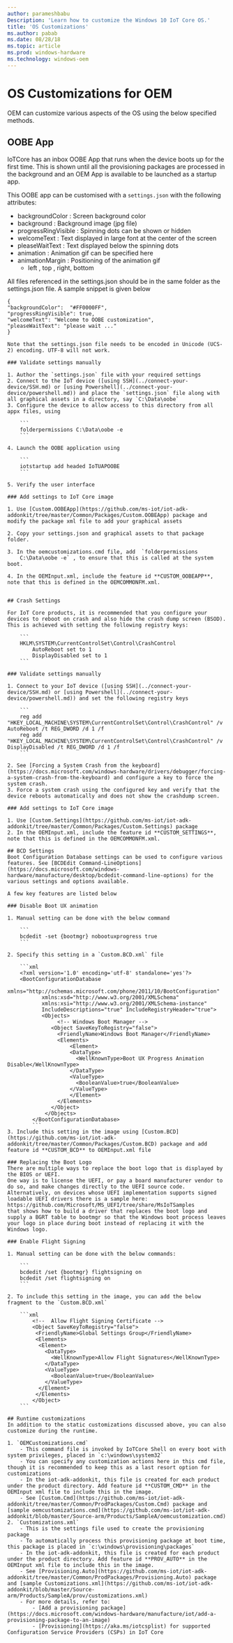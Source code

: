 ```yaml
---
author: parameshbabu
Description: 'Learn how to customize the Windows 10 IoT Core OS.'
title: 'OS Customizations'
ms.author: pabab
ms.date: 08/28/18
ms.topic: article
ms.prod: windows-hardware
ms.technology: windows-oem
---
```


# OS Customizations for OEM
OEM can customize various aspects of the OS using the below specified methods.

## OOBE App
IoTCore has an inbox OOBE App that runs when the device boots up for the first time. This is shown until all the provisioning packages are processed in the background and an OEM App is available to be launched as a startup app.

This OOBE app can be customised with a `settings.json` with the following attributes:

- backgroundColor : Screen background color 
- background : Background image (jpg file)
- progressRingVisible : Spinning dots can be shown or hidden
- welcomeText : Text displayed in large font at the center of the screen
- pleaseWaitText : Text displayed below the spinning dots
- animation : Animation gif can be specified here
- animationMargin : Positioning of the animation gif
    - left , top , right, bottom

All files referenced in the settings.json should be in the same folder as the settings.json file.
A sample snippet is given below

```
{
"backgroundColor":  "#FF0000FF",
"progressRingVisible": true,
"welcomeText": "Welcome to OOBE customization",
"pleaseWaitText": "please wait ..."
}

Note that the settings.json file needs to be encoded in Unicode (UCS-2) encoding. UTF-8 will not work.

### Validate settings manually 

1. Author the `settings.json` file with your required settings
2. Connect to the IoT device ([using SSH](../connect-your-device/SSH.md) or [using Powershell](../connect-your-device/powershell.md)) and place the `settings.json` file along with all graphical assets in a directory, say `C:\Data\oobe`
3. Configure the device to allow access to this directory from all appx files, using

    ```
    folderpermissions C:\Data\oobe -e
    ```

4. Launch the OOBE application using

    ```
    iotstartup add headed IoTUAPOOBE
    ```

5. Verify the user interface

### Add settings to IoT Core image

1. Use [Custom.OOBEApp](https://github.com/ms-iot/iot-adk-addonkit/tree/master/Common/Packages/Custom.OOBEApp) package and modify the package xml file to add your graphical assets

2. Copy your settings.json and graphical assets to that package folder.

3. In the oemcustomizations.cmd file, add  `folderpermissions 
    C:\Data\oobe -e` , to ensure that this is called at the system boot.

4. In the OEMInput.xml, include the feature id **CUSTOM_OOBEAPP**, note that this is defined in the OEMCOMMONFM.xml.


## Crash Settings

For IoT Core products, it is recommended that you configure your devices to reboot on crash and also hide the crash dump screen (BSOD). 
This is achieved with setting the following registry keys:

    ```
    HKLM\SYSTEM\CurrentControlSet\Control\CrashControl
        AutoReboot set to 1
        DisplayDisabled set to 1
    ```

### Validate settings manually

1. Connect to your IoT device ([using SSH](../connect-your-device/SSH.md) or [using Powershell](../connect-your-device/powershell.md)) and set the following registry keys

    ```
    reg add "HKEY_LOCAL_MACHINE\SYSTEM\CurrentControlSet\Control\CrashControl" /v AutoReboot /t REG_DWORD /d 1 /f
    reg add "HKEY_LOCAL_MACHINE\SYSTEM\CurrentControlSet\Control\CrashControl" /v DisplayDisabled /t REG_DWORD /d 1 /f
    ```

2. See [Forcing a System Crash from the keyboard](https://docs.microsoft.com/windows-hardware/drivers/debugger/forcing-a-system-crash-from-the-keyboard) and configure a key to force the system crash.
3. Force a system crash using the configured key and verify that the device reboots automatically and does not show the crashdump screen.

### Add settings to IoT Core image

1. Use [Custom.Settings](https://github.com/ms-iot/iot-adk-addonkit/tree/master/Common/Packages/Custom.Settings) package
2. In the OEMInput.xml, include the feature id **CUSTOM_SETTINGS**, note that this is defined in the OEMCOMMONFM.xml.

## BCD Settings
Boot Configuration Database settings can be used to configure various features. See [BCDEdit Command-LineOptions](https://docs.microsoft.com/windows-hardware/manufacture/desktop/bcdedit-command-line-options) for the various settings and options available.

A few key features are listed below

### Disable Boot UX animation 

1. Manual setting can be done with the below command

    ```
    bcdedit -set {bootmgr} nobootuxprogress true
    ```

2. Specify this setting in a `Custom.BCD.xml` file 

    ```xml
    <?xml version='1.0' encoding='utf-8' standalone='yes'?>
    <BootConfigurationDatabase 
           xmlns="http://schemas.microsoft.com/phone/2011/10/BootConfiguration"
           xmlns:xsd="http://www.w3.org/2001/XMLSchema"
           xmlns:xsi="http://www.w3.org/2001/XMLSchema-instance"
           IncludeDescriptions="true" IncludeRegistryHeader="true">
           <Objects>
                <!-- Windows Boot Manager -->
              <Object SaveKeyToRegistry="false">
                <FriendlyName>Windows Boot Manager</FriendlyName>
                <Elements>
                    <Element>
                    <DataType>
                      <WellKnownType>Boot UX Progress Animation Disable</WellKnownType>
                    </DataType>
                    <ValueType>
                      <BooleanValue>true</BooleanValue>
                    </ValueType>
                    </Element>
                </Elements>
              </Object>
            </Objects>
        </BootConfigurationDatabase>
        ```
3. Include this setting in the image using [Custom.BCD](https://github.com/ms-iot/iot-adk-addonkit/tree/master/Common/Packages/Custom.BCD) package and add feature id **CUSTOM_BCD** to OEMInput.xml file

### Replacing the Boot Logo
There are multiple ways to replace the boot logo that is displayed by the BIOS or UEFI.
One way is to license the UEFI, or pay a board manufacturer vendor to do so, and make changes directly to the UEFI source code.
Alternatively, on devices whose UEFI implementation supports signed loadable UEFI drivers there is a sample here:
https://github.com/Microsoft/MS_UEFI/tree/share/MsIoTSamples
that shows how to build a driver that replaces the boot logo and supply a BGRT table to bootmgr so that the Windows boot process leaves your logo in place during boot instead of replacing it with the Windows logo.

### Enable Flight Signing

1. Manual setting can be done with the below commands:

    ```
    bcdedit /set {bootmgr} flightsigning on
    bcdedit /set flightsigning on
    ```

2. To include this setting in the image, you can add the below fragment to the `Custom.BCD.xml`

    ```xml
        <!--  Allow Flight Signing Certificate -->
        <Object SaveKeyToRegistry="false">
         <FriendlyName>Global Settings Group</FriendlyName>
         <Elements>
          <Element>
            <DataType>
              <WellKnownType>Allow Flight Signatures</WellKnownType>
            </DataType>
            <ValueType>
              <BooleanValue>true</BooleanValue>
            </ValueType>
          </Element>
         </Elements>
        </Object>
    ```

## Runtime customizations
In addition to the static customizations discussed above, you can also customize during the runtime.

1. `OEMCustomizations.cmd`
    - This command file is invoked by IoTCore Shell on every boot with system privileges, placed in `c:\windows\system32`
    - You can specify any customization actions here in this cmd file, though it is recommended to keep this as a last resort option for customizations
    - In the iot-adk-addonkit, this file is created for each product under the product directory. Add feature id **CUSTOM_CMD** in the OEMInput xml file to include this in the image.
    - See [Custom.Cmd](https://github.com/ms-iot/iot-adk-addonkit/tree/master/Common/ProdPackages/Custom.Cmd) package and [sample oemcustomizations.cmd](https://github.com/ms-iot/iot-adk-addonkit/blob/master/Source-arm/Products/SampleA/oemcustomization.cmd) 
2. `Customizations.xml`
    - This is the settings file used to create the provisioning package
    - To automatically process this provisioning package at boot time, this package is placed in `c:\windows\provisioning\packages`
    - In the iot-adk-addonkit, this file is created for each product under the product directory. Add feature id **PROV_AUTO** in the OEMInput xml file to include this in the image.
    - See [Provisioning.Auto](https://github.com/ms-iot/iot-adk-addonkit/tree/master/Common/ProdPackages/Provisioning.Auto) package and [sample Customizations.xml](https://github.com/ms-iot/iot-adk-addonkit/blob/master/Source-arm/Products/SampleA/prov/customizations.xml)
    - For more details, refer to:
        - [Add a provisioning package](https://docs.microsoft.com/windows-hardware/manufacture/iot/add-a-provisioning-package-to-an-image)
        - [Provisioning](https://aka.ms/iotcsplist) for supported Configuration Service Providers (CSPs) in IoT Core